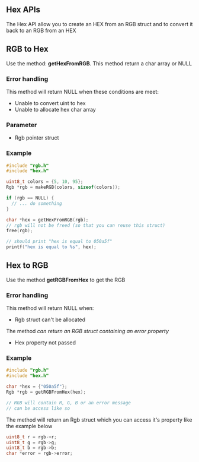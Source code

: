 ## Hex APIs

The Hex API allow you to create an HEX from an RGB struct and to convert it back to an RGB from an HEX

## RGB to Hex

Use the method: **getHexFromRGB**. This method return a char array or NULL

### Error handling

This method will return NULL when these conditions are meet:

- Unable to convert uint to hex
- Unable to allocate hex char array

### Parameter

- Rgb pointer struct

### Example

```c
#include "rgb.h"
#include "hex.h"

uint8_t colors = {5, 10, 95};
Rgb *rgb = makeRGB(colors, sizeof(colors));

if (rgb == NULL) {
  // ... do something
}

char *hex = getHexFromRGB(rgb);
// rgb will not be freed (so that you can reuse this struct)
free(rgb);

// should print "hex is equal to 050a5f"
printf("hex is equal to %s", hex);
```

## Hex to RGB

Use the method **getRGBFromHex** to get the RGB

### Error handling

This method will return NULL when:

- Rgb struct can't be allocated

The method *can return an RGB struct containing an error property*

- Hex property not passed

### Example

```c
#include "rgb.h"
#include "hex.h"

char *hex = {"050a5f"};
Rgb *rgb = getRGBFromHex(hex);

// RGB will contain R, G, B or an error message
// can be access like so
```

The method will return an Rgb struct which you can access it's property like the example below

```c
uint8_t r = rgb->r;
uint8_t g = rgb->g;
uint8_t b = rgb->b;
char *error = rgb->error;
```